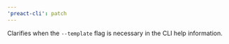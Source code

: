 ```yaml
---
'preact-cli': patch
---
```


Clarifies when the `--template` flag is necessary in the CLI help information.
